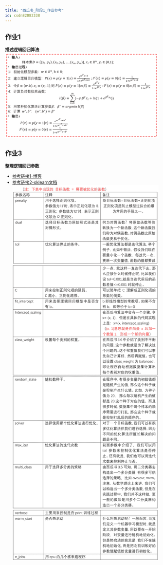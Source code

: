 ```yaml
---
title: "西瓜书_阶段1_作业参考"
id: csdn82082338
---
```


## 作业1

**描述逻辑回归算法**
![](../img/5edbd43ebf4f9872630aba74104661f9.png)

## 作业3

**整理逻辑回归参数**

*   [参考链接1-博客](https://blog.csdn.net/jark_/article/details/78342644)
*   [参考链接2-sklearn文档](http://scikit-learn.org/stable/modules/generated/sklearn.linear_model.LogisticRegression.html#sklearn.linear_model.LogisticRegression.decision_function%20%E9%80%BB%E8%BE%91%E5%9B%9E%E5%BD%92)
    ![](../img/ed051ea40eb2457848b00139a4553aba.png)
    ![](../img/9806fc4bd7b0bd8175731f438c979a73.png)
    ![](../img/ff58746cc9de4e7bc9abeade32c45e09.png)
    ![](../img/ec7692ccca93e272f2a8349369c9402d.png)
